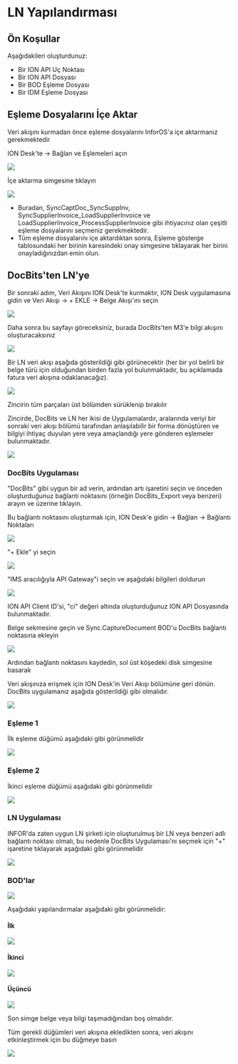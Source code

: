 # LN Yapılandırması

## Ön Koşullar

Aşağıdakileri oluşturdunuz:

* Bir ION API Uç Noktası
* Bir ION API Dosyası
* Bir BOD Eşleme Dosyası
* Bir IDM Eşleme Dosyası

## Eşleme Dosyalarını İçe Aktar

Veri akışını kurmadan önce eşleme dosyalarını InforOS'a içe aktarmanız gerekmektedir

ION Desk'te → Bağlan ve Eşlemeleri açın

![](https://lh7-us.googleusercontent.com/fAUUcBUSxIWqLjYEHH78O2Mfq0P4d4D42OgCNFPdpUQTM5ZHu_BcKz9DmWe0AlHe3--ff7z9mfYTrt7oAkf2uknBwkV2VWayEpiJ_aAIxcJil5LNiep4U6KZr3_tBfs1RRwXoW749q3FUxurXy_pT_k)

İçe aktarma simgesine tıklayın

![](https://lh7-us.googleusercontent.com/d_KYA9LgiiW1A95CH9hwU1AC1u5x25T4ET-4sAqpZkVOexHc4WcbwPXUaKt3O9fR3Btvv-NEGbCWwnnb8SfomnnO22M8YTIqWdvan-SkbG0cu1MWkjwOn_Vd_b6rJaQng8A92JTa5YKBms4RuIvwmb0)

* Buradan, SyncCaptDoc_SyncSuppInv, SyncSupplierInvoice_LoadSupplierInvoice ve LoadSupplierInvoice_ProcessSupplierInvoice gibi ihtiyacınız olan çeşitli eşleme dosyalarını seçmeniz gerekmektedir.
* Tüm eşleme dosyalarını içe aktardıktan sonra, Eşleme gösterge tablosundaki her birinin karesindeki onay simgesine tıklayarak her birini onayladığınızdan emin olun.

## DocBits'ten LN'ye

Bir sonraki adım, Veri Akışını ION Desk'te kurmaktır, ION Desk uygulamasına gidin ve Veri Akışı → + EKLE → Belge Akışı'ını seçin

![](https://lh7-us.googleusercontent.com/rjPVR1EFKw_gZI1Ztg9Aqt4pFw10rii7WU-yddLIz22a_Fn3s1HSYDRmQVvgZtX_85nb2ipNqJ1JU49NIE8a57TIur7jqoMuKFKlb-RrfnRFxiA1TefzofKPJ32fzIdDWI8PmnD-aDw4qhQj4e0dd9I)

Daha sonra bu sayfayı göreceksiniz, burada DocBits'ten M3'e bilgi akışını oluşturacaksınız

![](https://lh7-us.googleusercontent.com/9C7BaoiHWRaav0ytCbYkxEYG12f-64qyagsl8H2eq5TXUySRE1s3x_-lVRbK6tpTxvbRYKvwyWO_6ASSQ6Rn62LQR9ZvMRpRXq9UymZLS0I8IZ-hOzX58iYtTruqSo5WdgIXwEPjMlb1dnuFuhN8IS8)

Bir LN veri akışı aşağıda gösterildiği gibi görünecektir (her bir yol belirli bir belge türü için olduğundan birden fazla yol bulunmaktadır, bu açıklamada fatura veri akışına odaklanacağız).

![](https://lh7-us.googleusercontent.com/gltDE9JxeGb7Ufg9Ldl-JIJ95zfWHnQtyOqys2QKCiTlIn_PdAyBLFYmTVCh9c-TxF5xNQR3G8Hmn4EXK94t6MJ-1WzlZg1Zl7HNoxfR56zC8dT1skmxLTj7rtnSl0JTQJD_3myQY4Qcd9motySYh9U)

Zincirin tüm parçaları üst bölümden sürüklenip bırakılır

Zincirde, DocBits ve LN her ikisi de Uygulamalardır, aralarında veriyi bir sonraki veri akışı bölümü tarafından anlaşılabilir bir forma dönüştüren ve bilgiyi ihtiyaç duyulan yere veya amaçlandığı yere gönderen eşlemeler bulunmaktadır.

![](https://lh7-us.googleusercontent.com/Gwk0C0gsnMSlgEwRx0_1GDMJEu8Z1TAhKo8gxHN8GxFFKGgb257a684Hj0eNSLTIK5v8F7yzJ1hIHrC_3I9RLY0S-u3ZDhmkD6iJbYAvtCAeFPWHBVLOqyCH7FKsl2SKAfXL-AdtNowqdol9PzS4qJM)

### DocBits Uygulaması

"DocBits" gibi uygun bir ad verin, ardından artı işaretini seçin ve önceden oluşturduğunuz bağlantı noktasını (örneğin DocBits_Export veya benzeri) arayın ve üzerine tıklayın.

Bu bağlantı noktasını oluşturmak için, ION Desk'e gidin → Bağlan → Bağlantı Noktaları

![](https://lh7-us.googleusercontent.com/1SZJN-GW7BP-fvUHZ-tCJ4xNXx0ABRP3J9eMzF3BTKIY54J-pK4bYy4fOVHCaI6A2sdrYekWJsY9ky8dXz36l_FwwzzEnO1IjxNkMqlV-Y4UvyFIei73Z9C19m9bzTr3gCL3IpTUqiV280id1vJE530)

"+ Ekle" yi seçin

![](https://lh7-us.googleusercontent.com/ZJ1212Gwdk-b2-LVbEd2ZDzc_AqaEEYtIN0fC6d6P4EaWdTKj6nOzGDbA5sxdBtMcTrWopfDmd7GTahbwkDpj3uvmMYgvEUQa6qmi58NFGvtcgAtIwYr952Yu7Lcj802iHtQ_vj_-XPdegP1P0ySdos)

"IMS aracılığıyla API Gateway"i seçin ve aşağıdaki bilgileri doldurun

![](https://lh7-us.googleusercontent.com/H4YCH-324EzrxKkrbRs0SFTsHch5eK74gXleSpfI03uJ5frIEFjwofu7p6bsYO1lS7sVqamWDZMXrGfEgewdROyhTYLkn7MuCgwb7oQxOLJoH3NsnMsqTOgT3WxlihUkJdNy-WTai5kPz8ZjdtTDQ9I)

ION API Client ID'si, "ci" değeri altında oluşturduğunuz ION API Dosyasında bulunmaktadır.

Belge sekmesine geçin ve Sync.CaptureDocument BOD'u DocBits bağlantı noktasına ekleyin

![](https://lh7-us.googleusercontent.com/Wy2BIr1z_RqU-yMkXo6vOu64QC6c66OdHOxdI6PPy0yJv1jIAJF0OYITULxTFoPUK93SK3jvNm67tcxqjiEBIk0Wbu1Q1s-mSIUuPjJorcYyXY7vjsHOnoutn6tE8r6yE_333uCWuKvKiVoo99FrXVg)

Ardından bağlantı noktasını kaydedin, sol üst köşedeki disk simgesine basarak

Veri akışınıza erişmek için ION Desk'in Veri Akışı bölümüne geri dönün. DocBits uygulamanız aşağıda gösterildiği gibi olmalıdır.

![](https://lh7-us.googleusercontent.com/cDWHmRP85YNLu7JRzq4CSezncTgP2ZOkEfZSqXK9JEq4bSwsddU7VKg8leoxaJ5zeFAbDzXrNkztmeWDIXbHwjxfUa_IpATDDwykv-OlZ2zaOVGHVqRZZpVLJ5Cq5Qla1pZk5sBV39I98lUfGao65Mw)
### Eşleme 1

İlk eşleme düğümü aşağıdaki gibi görünmelidir

![](https://lh7-us.googleusercontent.com/9tlIun_ipbTp15aMX3xN2DGlDjAZ1oI4AFWXwbP7yoFLeQNqcw_L3Z1djaqcbxP1tsp1R-nq6ZJqEzsoKe1-SmLrJNmYrJ4HJircLEwMxfmif-p2T8nqbuuxHLLLzQJ6E6tNG6MzghOpoEAt41ea2GY)

### Eşleme 2

İkinci eşleme düğümü aşağıdaki gibi görünmelidir

![](https://lh7-us.googleusercontent.com/ZDYzTAfm3MHnEIKHa2tDl7NPbjzxv8jH-KL8O0pRhi1JYtqiiVz0-GQv5N4roVWi1STopQkFV9YHbEXdyzwYxK2Oq6mUv6tuqKDp-2bc-aPVgEXdEBd2hmW-6j6JRhEympyw9yUTrCDQRKlDQ41C5Ao)

### LN Uygulaması

INFOR'da zaten uygun LN şirketi için oluşturulmuş bir LN veya benzeri adlı bağlantı noktası olmalı, bu nedenle DocBits Uygulaması'nı seçmek için "+" işaretine tıklayarak aşağıdaki gibi görünmelidir

![](https://lh7-us.googleusercontent.com/mRXL11f68EtQHHjl40QmCisy7S1aUezqCzufPTZWgYHhWLK2Yw0UY82O_dgbAhBChFHHYUMBDSWWb-PEKyohJWOp5gvufat431ezpA2cIHMtry7XEDxhnNzPB68uSMkFAXhX1x4GyiH6Cxp-USxDnHE)

### BOD'lar

![](https://lh7-us.googleusercontent.com/de8OyDF4yMoHaXsxM9weJdm8mKDzL97kFRr00fhoHAxxKXb2BgMcMM2shyxi1S7cBwzSAUy2u8bZV4sJOVqgXt8Mcge6L2CXxbfVGiqXUwKwF6A5mgt4zfGPYltaZuLazOJYu2u7arszJE6IonMOskk)

Aşağıdaki yapılandırmalar aşağıdaki gibi görünmelidir:

#### İlk

![](https://lh7-us.googleusercontent.com/rj_qpiML1a2dNxj6ItiRxescymVtD6LHIAum3UPrPERAavhkt81lpjcyAFmn_lmxtqUDVTm_kiZ9f02Lqh9w-SAWmcxvGuxWITVvhv9qg04HaJXGH7VfRiO4Iv1LtDxfKYFyUWPLzCE4L3yP4hcdGnY)

#### İkinci

![](https://lh7-us.googleusercontent.com/TCxMS-RhoJcUyBko36Lfpa8D71qk-ZSN-lME7Oq8cfPACVV0Ci7Lnv6y_MF_53U763ZA74xq6icEfgDUwYYJ9UJK0kCiLHQZpJYmc_ywjB32UGrpDnh7AjoHpI5AtWd3yZR3RsMaki1AYenpdG4X9X8)

#### Üçüncü

![](https://lh7-us.googleusercontent.com/VPYJyfpO0RZueW46s2Y8W2H-tQFlMfIdP1Sf8qMB8BfTxefgQ5dhsaAxL36R7cdvmKR26Q_epAj9_i6CzUO6C-PHjStEynBDkjtwId4BSuH6-zJklmsr25XcNH2AY7pSwOQ_rbCCixhWcaJg2kHyyYw)

Son simge belge veya bilgi taşımadığından boş olmalıdır.

Tüm gerekli düğümleri veri akışına ekledikten sonra, veri akışını etkinleştirmek için bu düğmeye basın

![](https://lh7-us.googleusercontent.com/WjQeGz_effl_RlkWC4CdJS9Dg_9DpsIz3meKOsa7GbU9RFSrYMw3PpbXFat6cGsA4gvEGS-0D-YFrZj9K2wK3Irap-30mcQ5kr5k4Gy2gm7DLJdYpzJgeBRVInyAYfGmGXu2dCQvmX9ballRbSwyq3o)
